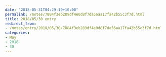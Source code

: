 ```yaml
---
date: "2018-05-31T04:29:19+10:00"
permalink: /notes/7884f3eb289df4e0d8f7da56aa17fa42b55c3f7d.html
title: 2018/05/30 entry
redirect_from:
- /notes/entry/2018/05/30/7884f3eb289df4e0d8f7da56aa17fa42b55c3f7d.html
categories:
- May
- 2018
- 30
---
```

